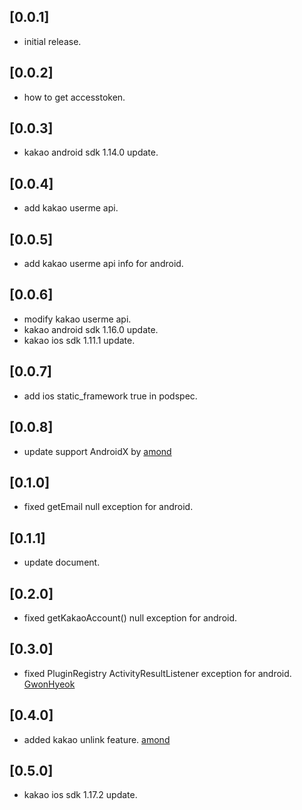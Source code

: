 ## [0.0.1]

* initial release.

## [0.0.2]

* how to get accesstoken.

## [0.0.3]

* kakao android sdk 1.14.0 update.

## [0.0.4]

* add kakao userme api.

## [0.0.5]

* add kakao userme api info for android.

## [0.0.6]

* modify kakao userme api.
* kakao android sdk 1.16.0 update.
* kakao ios sdk 1.11.1 update.

## [0.0.7]

* add ios static_framework true in podspec.

## [0.0.8]

* update support AndroidX by [amond](https://github.com/amondnet)

## [0.1.0]

* fixed getEmail null exception for android.

## [0.1.1]

* update document.

## [0.2.0]

* fixed getKakaoAccount() null exception for android.

## [0.3.0]

* fixed PluginRegistry ActivityResultListener exception for android. [GwonHyeok](https://github.com/GwonHyeok)

## [0.4.0]

* added kakao unlink feature. [amond](https://github.com/amondnet)

## [0.5.0]

* kakao ios sdk 1.17.2 update.